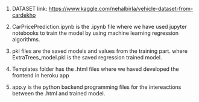 1. DATASET link: https://www.kaggle.com/nehalbirla/vehicle-dataset-from-cardekho
 
2. CarPricePrediction.ipynb is the .ipynb file where we have used jupyter notebooks to train the model by using machine learning regression algorithms.
3. pkl files are the saved models and values from the training part. where ExtraTrees_model.pkl is the saved regression trained model.
4. Templates folder has the .html files where we haved developed the frontend in heroku app
5.  app.y is the python backend programming files for the intereactions  between the .html and trained model.
 
